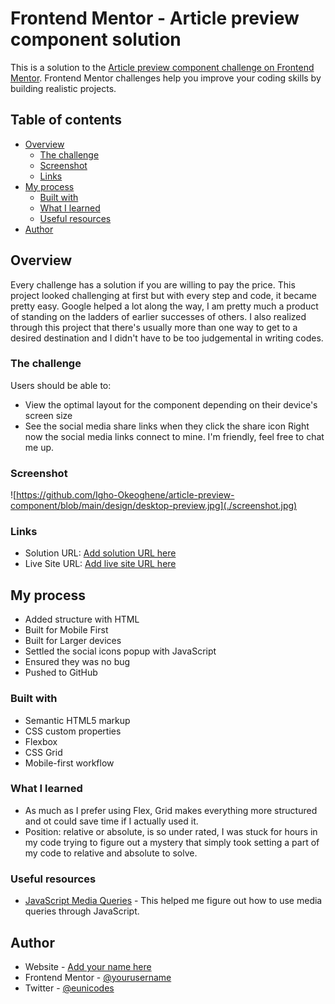 # Frontend Mentor - Article preview component solution

This is a solution to the [Article preview component challenge on Frontend Mentor](https://www.frontendmentor.io/challenges/article-preview-component-dYBN_pYFT). Frontend Mentor challenges help you improve your coding skills by building realistic projects. 

## Table of contents

- [Overview](#overview)
  - [The challenge](#the-challenge)
  - [Screenshot](#screenshot)
  - [Links](#links)
- [My process](#my-process)
  - [Built with](#built-with)
  - [What I learned](#what-i-learned)
  - [Useful resources](#useful-resources)
- [Author](#author)



## Overview
Every challenge has a solution if you are willing to pay the price. This project looked challenging at first but with every step and code, it became pretty easy. Google helped a lot along the way, I am pretty much a product of standing on the ladders of earlier successes of others.
I also realized through this project that there's usually more than one way to get to a desired destination and I didn't have to be too judgemental in writing codes.
### The challenge

Users should be able to:

- View the optimal layout for the component depending on their device's screen size
- See the social media share links when they click the share icon
Right now the social media links connect to mine. I'm friendly, feel free to chat me up.

### Screenshot

![https://github.com/Igho-Okeoghene/article-preview-component/blob/main/design/desktop-preview.jpg](./screenshot.jpg)

### Links

- Solution URL: [Add solution URL here](https://your-solution-url.com)
- Live Site URL: [Add live site URL here](https://your-live-site-url.com)

## My process
- Added structure with HTML
- Built for Mobile First
- Built for Larger devices 
- Settled the social icons popup with JavaScript
- Ensured they was no bug
- Pushed to GitHub

### Built with

- Semantic HTML5 markup
- CSS custom properties
- Flexbox
- CSS Grid
- Mobile-first workflow



### What I learned

- As much as I prefer using Flex, Grid makes everything more structured and ot could save time if I actually used it.
- Position: relative or absolute, is so under rated, I was stuck for hours in my code trying to figure out a mystery that simply took setting a part of my code to  relative and absolute to solve.


### Useful resources

- [JavaScript Media Queries](https://css-tricks.com/working-with-javascript-media-queries/) - This helped me figure out how to use media queries through JavaScript.

## Author

- Website - [Add your name here](https://www.your-site.com)
- Frontend Mentor - [@yourusername](https://www.frontendmentor.io/profile/yourusername)
- Twitter - [@eunicodes](https://www.twitter.com/yourusername)

